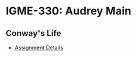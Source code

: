 # IGME-330: Audrey Main

## Conway's Life

* [Assignment Details](https://github.com/tonethar/IGME-330-Master/blob/master/notes/HW-canvas-life.md)